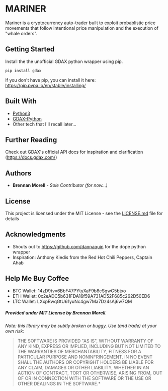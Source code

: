 # MARINER

Mariner is a cryptocurrency auto-trader built to exploit probablistic price movements that follow intentional price manipulation and the execution of "whale orders".

## Getting Started

Install the the unofficial GDAX python wrapper using pip.

```
pip install gdax
```
If you don't have pip, you can install it here: https://pip.pypa.io/en/stable/installing/

## Built With

* [Python3](https://github.com/python)
* [GDAX-Python](https://github.com/danpaquin/gdax-python)
* Other tech that I'll recall later...

## Further Reading

Check out GDAX's official API docs for inspiration and clarification (https://docs.gdax.com/)

## Authors

* **Brennan Morell** - *Sole Contributor (for now...)*

## License

This project is licensed under the MIT License - see the [LICENSE.md](LICENSE.md) file for details

## Acknowledgments

* Shouts out to https://github.com/danpaquin for the dope python wrapper
* Inspiration: Anthony Kiedis from the Red Hot Chili Peppers, Captain Ahab

## Help Me Buy Coffee
* BTC Wallet: 14zD9tvv6BbF47PYtyXaF9b8cSgwG5btxo
* ETH Wallet: 0x2eADC5b631FDA16f59A731AD52F685c262D50ED6
* LTC Wallet: LXxpRwqGtU61yuNc4gw7Ma7Dz4sAj6w7QM

##### Provided under MIT License by Brennan Morell.
*Note: this library may be subtly broken or buggy. Use (and trade) at your own risk:*
> THE SOFTWARE IS PROVIDED "AS IS", WITHOUT WARRANTY OF ANY KIND, EXPRESS OR 
IMPLIED, INCLUDING BUT NOT LIMITED TO THE WARRANTIES OF MERCHANTABILITY, FITNESS 
FOR A PARTICULAR PURPOSE AND NONINFRINGEMENT. IN NO EVENT SHALL THE AUTHORS OR 
COPYRIGHT HOLDERS BE LIABLE FOR ANY CLAIM, DAMAGES OR OTHER LIABILITY, WHETHER 
IN AN ACTION OF CONTRACT, TORT OR OTHERWISE, ARISING FROM, OUT OF OR IN 
CONNECTION WITH THE SOFTWARE OR THE USE OR OTHER DEALINGS IN THE SOFTWARE.*
